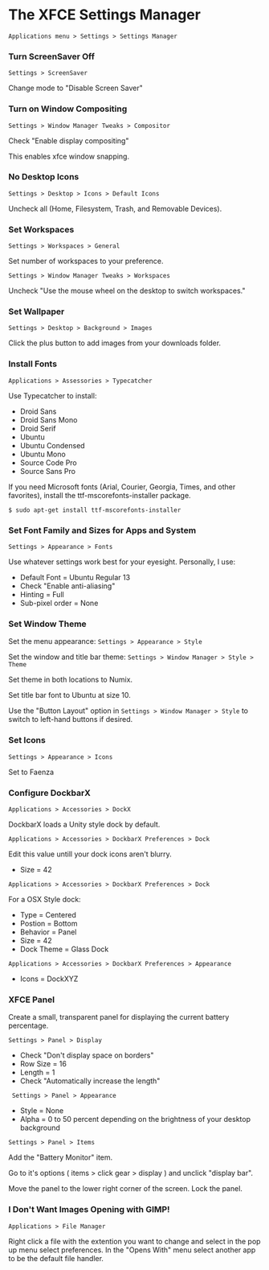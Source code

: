 The XFCE Settings Manager
=========================

```Applications menu > Settings > Settings Manager```

### Turn ScreenSaver Off

```Settings > ScreenSaver```

Change mode to "Disable Screen Saver"

### Turn on Window Compositing

```Settings > Window Manager Tweaks > Compositor```

Check "Enable display compositing"

This enables xfce window snapping.

### No Desktop Icons

```Settings > Desktop > Icons > Default Icons```

Uncheck all (Home, Filesystem, Trash, and Removable Devices).

### Set Workspaces

```Settings > Workspaces > General```

Set number of workspaces to your preference.

```Settings > Window Manager Tweaks > Workspaces```

Uncheck "Use the mouse wheel on the desktop to switch workspaces."

### Set Wallpaper

```Settings > Desktop > Background > Images```

Click the plus button to add images from your downloads folder.

### Install Fonts

```Applications > Assessories > Typecatcher```

Use Typecatcher to install:

* Droid Sans
* Droid Sans Mono
* Droid Serif
* Ubuntu
* Ubuntu Condensed
* Ubuntu Mono
* Source Code Pro
* Source Sans Pro

If you need Microsoft fonts (Arial, Courier, Georgia, Times, and other favorites), install the ttf-mscorefonts-installer package.

```
$ sudo apt-get install ttf-mscorefonts-installer
```

### Set Font Family and Sizes for Apps and System

```Settings > Appearance > Fonts```

Use whatever settings work best for your eyesight. Personally, I use:

* Default Font = Ubuntu Regular 13
* Check "Enable anti-aliasing"
* Hinting = Full
* Sub-pixel order = None 

### Set Window Theme

Set the menu appearance: ```Settings > Appearance > Style```

Set the window and title bar theme: ```Settings > Window Manager > Style > Theme```

Set theme in both locations to Numix.

Set title bar font to Ubuntu at size 10.

Use the  "Button Layout" option in ```Settings > Window Manager > Style``` to switch to left-hand buttons if desired.

### Set Icons

```Settings > Appearance > Icons ```

Set to Faenza

### Configure DockbarX

```Applications > Accessories > DockX```

DockbarX loads a Unity style dock by default.

```Applications > Accessories > DockbarX Preferences > Dock```

Edit this value untill your dock icons aren't blurry.

* Size = 42

```Applications > Accessories > DockbarX Preferences > Dock``` 

For a OSX Style dock: 

* Type = Centered
* Postion = Bottom
* Behavior = Panel
* Size = 42
* Dock Theme = Glass Dock

```Applications > Accessories > DockbarX Preferences > Appearance```

* Icons = DockXYZ

### XFCE Panel

Create a small, transparent panel for displaying the current battery percentage.

```Settings > Panel > Display```

* Check "Don't display space on borders"
* Row Size = 16
* Length = 1
* Check "Automatically increase the length"

``` Settings > Panel > Appearance```

* Style = None
* Alpha = 0 to 50 percent depending on the brightness of  your desktop background

```Settings > Panel > Items```

Add the "Battery Monitor" item. 

Go to it's options ( items > click gear > display ) and unclick "display bar".

Move the panel to the lower right corner of the screen. Lock the panel.

### I Don't Want Images Opening with GIMP!

```Applications > File Manager```

Right click a file with the extention you want to change and select in the pop up menu select preferences. In the "Opens With" menu select another app to be the default file handler.
